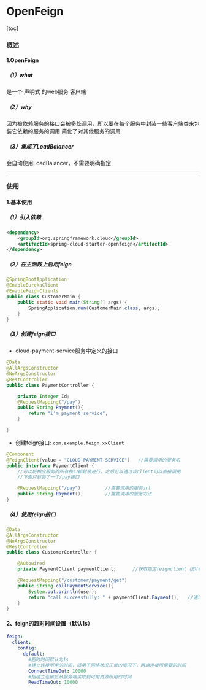 # OpenFeign

[toc]

### 概述

#### 1.OpenFeign

##### （1）what
是一个 声明式 的web服务 客户端

##### （2）why
因为被依赖服务的接口会被多处调用，所以要在每个服务中封装一些客户端类来包装它依赖的服务的调用
简化了对其他服务的调用

##### （3）集成了LoadBalancer
会自动使用LoadBalancer，不需要明确指定

***

### 使用

#### 1.基本使用

##### （1）引入依赖
```xml
<dependency>
    <groupId>org.springframework.cloud</groupId>
    <artifactId>spring-cloud-starter-openfeign</artifactId>
</dependency>
```

##### （2）在主函数上启用feign
```java
@SpringBootApplication
@EnableEurekaClient
@EnableFeignClients
public class CustomerMain {
    public static void main(String[] args) {
        SpringApplication.run(CustomerMain.class, args);
    }
}
```

##### （3）创建feign接口

* cloud-payment-service服务中定义的接口

```java
@Data
@AllArgsConstructor
@NoArgsConstructor
@RestController
public class PaymentController {

    private Integer Id;
    @RequestMapping("/pay")
    public String Payment(){
        return "i'm payment service";
    }

}
```

* 创建feign接口: `com.example.feign.xxClient`

```java
@Component
@FeignClient(value = "CLOUD-PAYMENT-SERVICE")   //需要调用的服务名
public interface PaymentClient {
    //可以将相应服务的所有接口都封装进行，之后可以通过该client可以直接调用
    //下面只封装了一个/pay接口

    @RequestMapping("/pay")         //需要调用的服务url
    public String Payment();        //需要调用的服务方法
}
```

##### （4）使用feign接口

```java
@Data
@AllArgsConstructor
@NoArgsConstructor
@RestController
public class CustomerController {

    @Autowired
    private PaymentClient paymentClient;      //获取指定feignclient（即feign接口，对应一个指定服务），将API调用的细节给屏蔽了，只要关注对应服务的某些接口就行了

    @RequestMapping("/customer/payment/get")
    public String callPaymentService(){
        System.out.println(user);
        return "call successfully: " + paymentClient.Payment();   //通过client直接调用对应服务的某些接口
    }
}
```

#### 2、feign的超时时间设置（默认1s）
```yaml
feign:
  client:
    config:
      default:
        #超时时间默认为1s
        #建立连接所用的时间，适用于网络状况正常的情况下，两端连接所需要的时间
        ConnectTimeOut: 10000
        #指建立连接后从服务端读取到可用资源所用的时间
        ReadTimeOut: 10000
```
